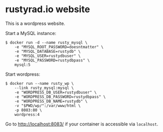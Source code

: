 # rustyrad.io website

This is a wordpress website.

Start a MySQL instance:

    $ docker run -d --name rusty_mysql \
        -e "MYSQL_ROOT_PASSWORD=doesntmatter" \
        -e "MYSQL_DATABASE=rustydb" \
        -e "MYSQL_USER=rustydbuser" \
        -e "MYSQL_PASSWORD=rustydbpass" \
        mysql:5

Start wordpress:

    $ docker run --name rusty_wp \
        --link rusty_mysql:mysql \
        -e "WORDPRESS_DB_USER=rustydbuser" \
        -e "WORDPRESS_DB_PASSWORD=rustydbpass" \
        -e "WORDPRESS_DB_NAME=rustydb" \
        -v "$PWD/wp/":/var/www/html \
        -p 8083:80 \
        wordpress:4

Go to [http://localhost:8083/](localhost:8083/) if your container is accessible via `localhost`.

